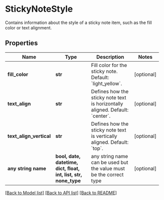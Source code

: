 # StickyNoteStyle

Contains information about the style of a sticky note item, such as the fill color or text alignment.

## Properties
Name | Type | Description | Notes
------------ | ------------- | ------------- | -------------
**fill_color** | **str** | Fill color for the sticky note. Default: &#x60;light_yellow&#x60;. | [optional] 
**text_align** | **str** | Defines how the sticky note text is horizontally aligned. Default: &#x60;center&#x60;. | [optional] 
**text_align_vertical** | **str** | Defines how the sticky note text is vertically aligned. Default: &#x60;top&#x60;. | [optional] 
**any string name** | **bool, date, datetime, dict, float, int, list, str, none_type** | any string name can be used but the value must be the correct type | [optional]

[[Back to Model list]](../README.md#documentation-for-models) [[Back to API list]](../README.md#documentation-for-api-endpoints) [[Back to README]](../README.md)


